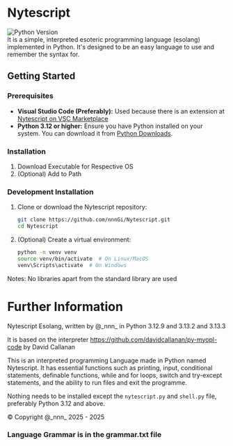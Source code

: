 # Nytescript
![Python Version](https://img.shields.io/badge/Python-%3E=3.12-blue.svg) \
It is a simple, interpreted esoteric programming language (esolang) implemented in Python. It's designed to be an easy language to use and remember the syntax for.

## Getting Started
### Prerequisites

* **Visual Studio Code (Preferably):** Used because there is an extension at [Nytescript on VSC Marketplace](https://marketplace.visualstudio.com/items?itemName=nnnGitHub.nytescript)
* **Python 3.12 or higher:** Ensure you have Python installed on your system. You can download it from [Python Downloads](https://www.python.org/downloads/).

### Installation
1.  Download Executable for Respective OS
2. (Optional) Add to Path

### Development Installation 
1.  Clone or download the Nytescript repository:
    ```zsh
    git clone https://github.com/nnnGi/Nytescript.git
    cd Nytescript
    ```
2. (Optional) Create a virtual environment:
    ```zsh
	python -m venv venv
    source venv/bin/activate  # On Linux/MacOS
    venv\Scripts\activate  # On Windows
    ```

Notes: No libraries apart from the standard library are used

# Further Information
Nytescript Esolang, written by @\_nnn_ in Python 3.12.9 and 3.13.2 and 3.13.3	

It is based on the interpreter https://github.com/davidcallanan/py-myopl-code by David Callanan

This is an interpreted programming Language made in Python named Nytescript. It has essential functions such as
printing, input, conditional statements, definable functions, while and for loops, switch and try-except statements, and the ability to run files and 
exit the programme.

Nothing needs to be installed except the ```nytescript.py``` and ```shell.py``` file, preferably Python 3.12 and above.

© Copyright @\_nnn_ 2025 - 2025

### Language Grammar is in the grammar.txt file
